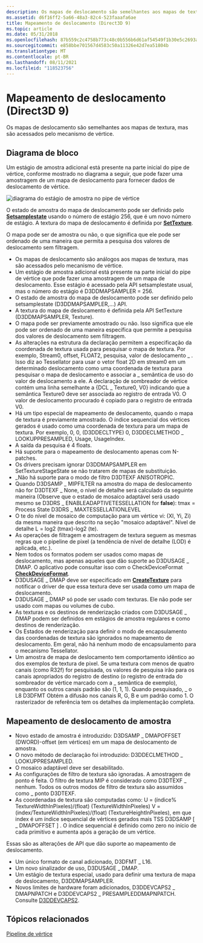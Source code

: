 ```yaml
---
description: Os mapas de deslocamento são semelhantes aos mapas de textura, mas são acessados pelo mecanismo de vértice.
ms.assetid: d6f16ff2-5a66-48a3-82c4-523faaafa6ae
title: Mapeamento de deslocamento (Direct3D 9)
ms.topic: article
ms.date: 05/31/2018
ms.openlocfilehash: 87b559c2c4758b773c48c0b556b6d61af54549f1b30e5c2693a24c4c27856c13
ms.sourcegitcommit: e858bbe701567d4583c50a11326e42d7ea51804b
ms.translationtype: MT
ms.contentlocale: pt-BR
ms.lasthandoff: 08/11/2021
ms.locfileid: "118523756"
---
```

# <a name="displacement-mapping-direct3d-9"></a>Mapeamento de deslocamento (Direct3D 9)

Os mapas de deslocamento são semelhantes aos mapas de textura, mas são acessados pelo mecanismo de vértice.

## <a name="block-diagram"></a>Diagrama de bloco

Um estágio de amostra adicional está presente na parte inicial do pipe de vértice, conforme mostrado no diagrama a seguir, que pode fazer uma amostragem de um mapa de deslocamento para fornecer dados de deslocamento de vértice.

![diagrama do estágio de amostra no pipe de vértice](images/tessellatordx9.png)

O estado de amostra do mapa de deslocamento pode ser definido pelo [**Setsamplestate**](/windows/desktop/api) usando o número de estágio 256, que é um novo número de estágio. A textura do mapa de deslocamento é definida por [**SetTexture**](/windows/win32/api/d3d9helper/nf-d3d9helper-idirect3ddevice9-settexture).

O mapa pode ser de amostra ou não, o que significa que ele pode ser ordenado de uma maneira que permita a pesquisa dos valores de deslocamento sem filtragem.

-   Os mapas de deslocamento são análogos aos mapas de textura, mas são acessados pelo mecanismo de vértice.
-   Um estágio de amostra adicional está presente na parte inicial do pipe de vértice que pode fazer uma amostragem de um mapa de deslocamento. Esse estágio é acessado pela API setsamplestate usual, mas o número do estágio é D3DDMAPSAMPLER = 256.
-   O estado de amostra do mapa de deslocamento pode ser definido pelo setsamplestate (D3DDMAPSAMPLER,...) API.
-   A textura do mapa de deslocamento é definida pela API SetTexture (D3DDMAPSAMPLER, Texture).
-   O mapa pode ser previamente amostrado ou não. Isso significa que ele pode ser ordenado de uma maneira específica que permite a pesquisa dos valores de deslocamento sem filtragem.
-   As alterações na estrutura da declaração permitem a especificação da coordenada de textura usada para pesquisar o mapa de textura. Por exemplo, Stream0, offset, FLOAT2, pesquisa, valor de deslocamento \_ . Isso diz ao Tessellator para usar o vetor float 2D em stream0 em um determinado deslocamento como uma coordenada de textura para pesquisar o mapa de deslocamento e associar a \_ semântica de uso do valor de deslocamento a ele. A declaração de sombreador de vértice contém uma linha semelhante a {DCL \_ Texture0, V0} indicando que a semântica Texture0 deve ser associada ao registro de entrada V0. O valor de deslocamento procurado é copiado para o registro de entrada V0.
-   Há um tipo especial de mapeamento de deslocamento, quando o mapa de textura é previamente amostrado. O índice sequencial dos vértices gerados é usado como uma coordenada de textura para um mapa de textura. Por exemplo, 0, 0, (D3DDECLTYPE) 0, D3DDECLMETHOD \_ LOOKUPPRESAMPLED, Usage, UsageIndex.
-   A saída da pesquisa é 4 floats.
-   Há suporte para o mapeamento de deslocamento apenas com N-patches.
-   Os drivers precisam ignorar D3DDMAPSAMPLER em SetTextureStageState se não tratarem de mapas de substituição.
-   \_Não há suporte para o modo de filtro D3DTEXF ANISOTROPIC.
-   Quando D3DSAMP \_ MIPFILTER na amostra do mapa de deslocamento não for D3DTEXF \_ None, o nível de detalhe será calculado da seguinte maneira (Observe que o estado de mosaico adaptável será usado mesmo se D3DRS \_ ENABLEADAPTIVETESSELLATION for **false**): tmax = Process State D3DRS \_ MAXTESSELLATIONLEVEL
-   O te do nível de mosaico de computação para um vértice vi: (XI, Yi, Zi) da mesma maneira que descrito na seção "mosaico adaptável". Nível de detalhe L = log2 (tmax)-log2 (te).
-   As operações de filtragem e amostragem de textura seguem as mesmas regras que o pipeline de pixel (a tendência de nível de detalhe (LOD) é aplicada, etc.).
-   Nem todos os formatos podem ser usados como mapas de deslocamento, mas apenas aqueles que dão suporte ao D3DUSAGE \_ DMAP. O aplicativo pode consultar isso com o CheckDeviceFormat [**CheckDeviceFormat**](/windows/win32/api/d3d9/nf-d3d9-idirect3d9-checkdeviceformat).
-   D3DUSAGE \_ DMAP deve ser especificado em [**CreateTexture**](/windows/win32/api/d3d9helper/nf-d3d9helper-idirect3ddevice9-createtexture) para notificar o driver de que essa textura deve ser usada como um mapa de deslocamento.
-   D3DUSAGE \_ DMAP só pode ser usado com texturas. Ele não pode ser usado com mapas ou volumes de cubo.
-   As texturas e os destinos de renderização criados com D3DUSAGE \_ DMAP podem ser definidos em estágios de amostra regulares e como destinos de renderização.
-   Os Estados de renderização para definir o modo de encapsulamento das coordenadas de textura são ignorados no mapeamento de deslocamento. Em geral, não há nenhum modo de encapsulamento para o mecanismo Tessellator.
-   Um amostra de mapa de deslocamento tem comportamento idêntico ao dos exemplos de textura de pixel. Se uma textura com menos de quatro canais (como R32f) for pesquisada, os valores de pesquisa irão para os canais apropriados do registro de destino (o registro de entrada do sombreador de vértice marcado com a \_ semântica de exemplo), enquanto os outros canais padrão são (1, 1, 1). Quando pesquisado, \_ o L8 D3DFMT Obtém a difusão nos canais R, G, B e um padrão como 1. O rasterizador de referência tem os detalhes da implementação completa.

## <a name="pre-sampled-displacement-mapping"></a>Mapeamento de deslocamento de amostra

-   Novo estado de amostra é introduzido: D3DSAMP \_ DMAPOFFSET (DWORD)-offset (em vértices) em um mapa de deslocamento de amostra.
-   O novo método de declaração foi introduzido: D3DDECLMETHOD \_ LOOKUPPRESAMPLED.
-   O mosaico adaptável deve ser desabilitado.
-   As configurações de filtro de textura são ignoradas. A amostragem de ponto é feita. O filtro de textura MIP é considerado como D3DTEXF \_ nenhum. Todos os outros modos de filtro de textura são assumidos como \_ ponto D3DTEXF.
-   As coordenadas de textura são computadas como: U = (índice% TextureWidthInPixeles)/(float) (TextureWidthInPixeles) V = (index/TextureWidthInPixeles)/(float) (TextureHeightInPixeles), em que index é um índice sequencial de vértices gerados mais TSS D3DSAMP \[ \_ DMAPOFFSET \] . O índice sequencial é definido como zero no início de cada primitivo e aumenta após a geração de um vértice.

Essas são as alterações de API que dão suporte ao mapeamento de deslocamento.

-   Um único formato de canal adicionado, D3DFMT \_ L16.
-   Um novo sinalizador de uso, D3DUSAGE \_ DMAP.
-   Um estágio de textura especial, usado para definir uma textura de mapa de deslocamento, D3DDMAPSAMPLER.
-   Novos limites de hardware foram adicionados, D3DDEVCAPS2 \_ DMAPNPATCH e D3DDEVCAPS2 \_ PRESAMPLEDDMAPNPATCH. Consulte [D3DDEVCAPS2](d3ddevcaps2.md).

## <a name="related-topics"></a>Tópicos relacionados

<dl> <dt>

[Pipeline de vértice](vertex-pipeline.md)
</dt> </dl>

 

 
